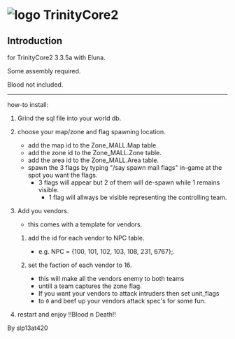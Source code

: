 # ![logo](http://www.trinitycore.org/f/public/style_images/1_trinitycore.png) TrinityCore2


## Introduction

for TrinityCore2 3.3.5a with Eluna.
 
 Some assembly required.
 
 Blood not included.

---------------------------------
how-to install:

1. Grind the sql file into your world db.

2. choose your map/zone and flag spawning location.

	* add the map id to the Zone_MALL.Map table.
	* add the zone id to the Zone_MALL.Zone table.
	* add the area id to the Zone_MALL.Area table.
	* spawn the 3 flags by typing "/say spawn mall flags" in-game at the spot you want the flags.
	  * 3 flags will appear but 2 of them will de-spawn while 1 remains visible.
	    * 1 flag will allways be visible representing the controlling team.

3. Add you vendors.
	* this comes with a template for vendors.

	1. add the id for each vendor to NPC table.
		* e.g. NPC = {100, 101, 102, 103, 108, 231, 6767};.
			

	2. set the faction of each vendor to 16.
		* this will make all the vendors enemy to both teams
		* untill a team captures the zone flag.
		* If you want your vendors to attack intruders then set unit_flags
		* to `0` and beef up your vendors attack spec's for some fun.

4. restart and enjoy !!Blood n Death!!

By
slp13at420
